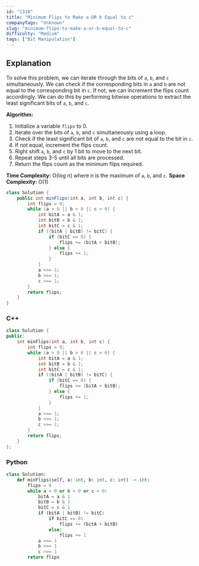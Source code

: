 ```yaml
---
id: "1318"
title: "Minimum Flips to Make a OR b Equal to c"
companyTags: "Unknown"
slug: "minimum-flips-to-make-a-or-b-equal-to-c"
difficulty: "Medium"
tags: ["Bit Manipulation"]
---
```


## Explanation
To solve this problem, we can iterate through the bits of `a`, `b`, and `c` simultaneously. We can check if the corresponding bits in `a` and `b` are not equal to the corresponding bit in `c`. If not, we can increment the flips count accordingly. We can do this by performing bitwise operations to extract the least significant bits of `a`, `b`, and `c`.

**Algorithm:**
1. Initialize a variable `flips` to 0.
2. Iterate over the bits of `a`, `b`, and `c` simultaneously using a loop.
3. Check if the least significant bit of `a`, `b`, and `c` are not equal to the bit in `c`.
4. If not equal, increment the flips count.
5. Right shift `a`, `b`, and `c` by 1 bit to move to the next bit.
6. Repeat steps 3-5 until all bits are processed.
7. Return the flips count as the minimum flips required.

**Time Complexity:** O(log n) where n is the maximum of `a`, `b`, and `c`.
**Space Complexity:** O(1)
```java
class Solution {
    public int minFlips(int a, int b, int c) {
        int flips = 0;
        while (a > 0 || b > 0 || c > 0) {
            int bitA = a & 1;
            int bitB = b & 1;
            int bitC = c & 1;
            if ((bitA | bitB) != bitC) {
                if (bitC == 0) {
                    flips += (bitA + bitB);
                } else {
                    flips += 1;
                }
            }
            a >>= 1;
            b >>= 1;
            c >>= 1;
        }
        return flips;
    }
}
```

### C++
```cpp
class Solution {
public:
    int minFlips(int a, int b, int c) {
        int flips = 0;
        while (a > 0 || b > 0 || c > 0) {
            int bitA = a & 1;
            int bitB = b & 1;
            int bitC = c & 1;
            if ((bitA | bitB) != bitC) {
                if (bitC == 0) {
                    flips += (bitA + bitB);
                } else {
                    flips += 1;
                }
            }
            a >>= 1;
            b >>= 1;
            c >>= 1;
        }
        return flips;
    }
};
```

### Python
```python
class Solution:
    def minFlips(self, a: int, b: int, c: int) -> int:
        flips = 0
        while a > 0 or b > 0 or c > 0:
            bitA = a & 1
            bitB = b & 1
            bitC = c & 1
            if (bitA | bitB) != bitC:
                if bitC == 0:
                    flips += (bitA + bitB)
                else:
                    flips += 1
            a >>= 1
            b >>= 1
            c >>= 1
        return flips
```